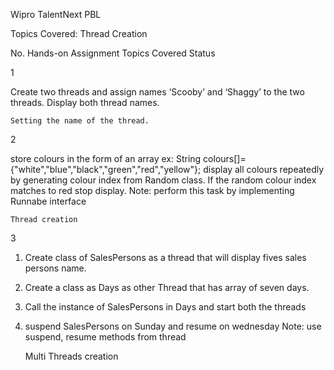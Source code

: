 Wipro TalentNext PBL

Topics Covered: Thread Creation


No. 	Hands-on Assignment 	Topics Covered 	Status

1 	

 Create two threads and assign names ‘Scooby’ and ‘Shaggy’ to the two threads. Display both thread names.

	Setting the name of the thread. 	

2 	

 store colours in the form of an array
ex: String colours[]={"white","blue","black","green","red","yellow"};
display all colours repeatedly by generating colour index from Random class. If the random colour index matches to red stop display.
Note: perform this task by implementing Runnabe interface

	Thread creation 	

3 	

1. Create class of SalesPersons as a thread that will display    fives sales persons name.
2. Create a class as Days as other Thread that has array of seven days.
3. Call the instance of SalesPersons in Days and start both the 
  threads
4. suspend SalesPersons on Sunday and resume on wednesday 
Note: use suspend, resume methods from thread

	Multi Threads creation 	